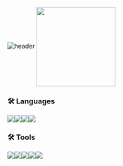 ![header](https://capsule-render.vercel.app/api?type=waving&color=gradient&height=250&section=header&text=OH1701&fontSize=90)
<a href="https://github.com/oh1701"><img align="center" style="height:180px" src="https://github-readme-stats.vercel.app/api/top-langs/?username=oh1701&layout=compact&theme=nord&hide_border=true" /></a> 

### 🛠 Languages

<div style="display: flex; flex-direction: row;">
    <img src="https://img.shields.io/badge/Android-339933?style=flat-square&logo=Android&logoColor=white"/>
    <img src="https://img.shields.io/badge/Django-FCC624?style=flat-square&logo=Django&logoColor=white"/>
    <img src="https://img.shields.io/badge/kotlin-00ADD8?style=flat-square&logo=kotlin&logoColor=white"/>
    <img src="https://img.shields.io/badge/Python-3776AB?style=flat-square&logo=Python&logoColor=white"/>    
</div>

### 🛠 Tools
<div style="display: flex; flex-direction: row;">
    <img src="https://img.shields.io/badge/Slack-339933?style=flat-square&logo=Slack&logoColor=white"/>
    <img src="https://img.shields.io/badge/Notion-FCC624?style=flat-square&logo=Notion&logoColor=white"/>
    <img src="https://img.shields.io/badge/Git-00ADD8?style=flat-square&logo=Git&logoColor=white"/>
    <img src="https://img.shields.io/badge/Figma-3776AB?style=flat-square&logo=Figma&logoColor=white"/>    
    <img src="https://img.shields.io/badge/Jira-FCC624?style=flat-square&logo=Jira&logoColor=white"/>    
</div>
